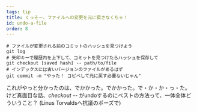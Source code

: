 ```yaml
---
tags: tip
title: くっそー、ファイルへの変更を元に戻さなくちゃ！
id: undo-a-file
order: 8
---
```


```git
# ファイルが変更される前のコミットのハッシュを見つけよう
git log
# 矢印キーで履歴内を上下して、コミットを見つけたらハッシュを保存して
git checkout [saved hash] -- path/to/file
# インデックスには古いバージョンのファイルがあるはず
git commit -m "やった！ コピペして元に戻す必要ないじゃん"
```

これがやっと分かったのは、でかかった。でかかった。で・か・か・っ・た。
けど真面目な話、*checkout --* がundoするのにベストの方法って、一体全体どういうこと？
(Linus Torvaldsへ抗議のポーズで)
